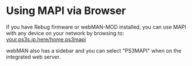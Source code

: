 # Using MAPI via Browser

If you have Rebug firmware or webMAN-MOD installed, you can use MAPI with any device on your network by browsing to: [your.ps3s.ip.here/home.ps3mapi](https://www.reddit.com/r/ps3homebrew/wiki/mapi)

webMAN also has a sidebar and you can select "PS3MAPI" when on the integrated web server.
